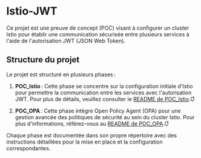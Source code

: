 # Istio-JWT

Ce projet est une preuve de concept (POC) visant à configurer un cluster Istio pour établir une communication sécurisée entre plusieurs services à l'aide de l'autorisation JWT (JSON Web Token).

## Structure du projet

Le projet est structuré en plusieurs phases :

1. **POC_Istio** : Cette phase se concentre sur la configuration initiale d'Istio pour permettre la communication entre les services avec l'autorisation JWT. Pour plus de détails, veuillez consulter le [README de POC_Istio](https://github.com/YoyoKaraZ/Istio-JWT/tree/main/POC_Istio).

2. **POC_OPA** : Cette phase intègre Open Policy Agent (OPA) pour une gestion avancée des politiques de sécurité au sein du cluster Istio. Pour plus d'informations, référez-vous au [README de POC_OPA](https://github.com/YoyoKaraZ/Istio-JWT/tree/main/POC_OPA).

Chaque phase est documentée dans son propre répertoire avec des instructions détaillées pour la mise en place et la configuration correspondantes.